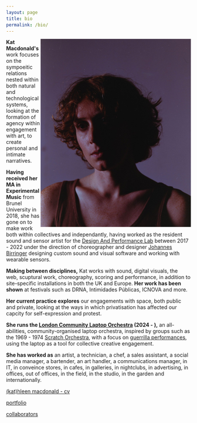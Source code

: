 ```yaml
---
layout: page
title: bio
permalink: /bio/
---
```


[<img src="/assets/img/me/closeup.jpeg" height="512px" width="410px" ALIGN="right"/>](## "photo by Niamh Bennett")

**Kat Macdonald's** work focuses on the sympoeitic relations nested within both natural and technological systems, looking at the formation of agency within engagement with art, to create personal and intimate narratives.

**Having received her MA in Experimental Music** from Brunel University in 2018, she has gone on to make work both within collectives and independantly, having worked as the resident sound and sensor artist for the [Design And Performance Lab][dap] between 2017 - 2022 under the direction of choreographer and designer [Johannes Birringer][johan] designing custom sound and visual software and working with wearable sensors.

**Making between disciplines,** Kat works with sound, digital visuals, the web, scuptural work, choreography, scoring and performance, in addition to site-specific installations in both the UK and Europe. **Her work has been shown** at festivals such as DRNA, Intimidades Públicas, ICNOVA and more.

**Her current practice explores** our engagements with space, both public and private, looking at the ways in which privatisation has affected our capcity for self-expression and protest. 

**She runs the [London Community Laptop Orchestra][lclo] (2024 - ),** an all-abilities, community-organised laptop orchestra, inspired by groups such as the 1969 - 1974 [Scratch Orchestra][scratch], with a focus on [guerrilla performances][guerrilla], using the laptop as a tool for collective creative engagement.

**She has worked as** an artist, a technician, a chef, a sales assistant, a social media manager, a bartender, an art handler, a communications manager, in IT, in conveince stores, in cafes, in galleries, in nightclubs, in advertising, in offices, out of offices, in the field, in the studio, in the garden and internationally.

<a href="https://docs.google.com/spreadsheets/d/1JqpBOtxf0bm9doWVSXUzWrlF9gB2g6pVTU80cvIqGaI/edit?gid=0#gid=0">(kat)hleen macdonald - cv</a>

[portfolio][portf]

[collaborators][collabs]

[kat-website]:https://otherkat.com
[shed]: /performances/2024-07-14-shedding-at-gallery-puzić.html
[scores]: /scores/
[lclo]:https://lclo.otherkat.com
[collabs]: /collaborators/
[johan]: https://en.wikipedia.org/wiki/Johannes_Birringer
[dap]: https://dap-lab.brunel.ac.uk/arch.html
[toto]: http://actingnow.co.uk/what-is-theatre-of-the-oppressed/
[portf]: /portfolio/
[scratch]: https://en.wikipedia.org/wiki/Scratch_Orchestra
[guerrilla]: https://en.wikipedia.org/wiki/Guerrilla_theatre